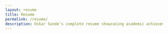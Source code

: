```yaml
---
layout: resume
title: Resume
permalink: /resume/
description: Oskar Sunde's complete resume showcasing academic achievements, volunteer experience, awards, skills, and extracurricular activities. Download PDF resume available.
---
```

